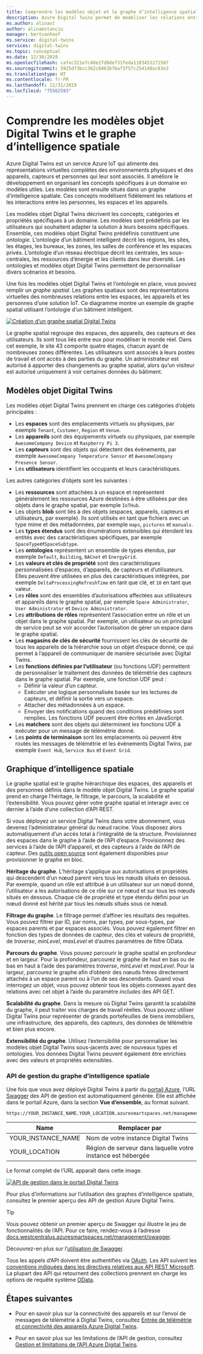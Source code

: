 ```yaml
---
title: Comprendre les modèles objet et le graphe d’intelligence spatiale - Azure Digital Twins | Microsoft Docs
description: Azure Digital Twins permet de modéliser les relations entre des personnes, des lieux et des appareils
ms.author: alinast
author: alinamstanciu
manager: bertvanhoof
ms.service: digital-twins
services: digital-twins
ms.topic: conceptual
ms.date: 12/30/2019
ms.openlocfilehash: cafec321e7c40e27d8de731feda1103451271507
ms.sourcegitcommit: 5925df3bcc362c8463b76af3f57c254148ac63e3
ms.translationtype: HT
ms.contentlocale: fr-FR
ms.lasthandoff: 12/31/2019
ms.locfileid: "75562593"
---
```

# <a name="understand-digital-twins-object-models-and-spatial-intelligence-graph"></a>Comprendre les modèles objet Digital Twins et le graphe d’intelligence spatiale

Azure Digital Twins est un service Azure IoT qui alimente des représentations virtuelles complètes des environnements physiques et des appareils, capteurs et personnes qui leur sont associés. Il améliore le développement en organisant les concepts spécifiques à un domaine en modèles utiles. Les modèles sont ensuite situés dans un graphe d’intelligence spatiale. Ces concepts modélisent fidèlement les relations et les interactions entre les personnes, les espaces et les appareils.

Les modèles objet Digital Twins décrivent les concepts, catégories et propriétés spécifiques à un domaine. Les modèles sont prédéfinis par les utilisateurs qui souhaitent adapter la solution à leurs besoins spécifiques. Ensemble, ces modèles objet Digital Twins prédéfinis constituent une _ontologie_. L’ontologie d’un bâtiment intelligent décrit les régions, les sites, les étages, les bureaux, les zones, les salles de conférence et les espaces privés. L’ontologie d’un réseau électrique décrit les centrales, les sous-centrales, les ressources d’énergie et les clients dans leur diversité. Les ontologies et modèles objet Digital Twins permettent de personnaliser divers scénarios et besoins.

Une fois les modèles objet Digital Twins et l’ontologie en place, vous pouvez remplir un _graphe spatial_. Les graphes spatiaux sont des représentations virtuelles des nombreuses relations entre les espaces, les appareils et les personnes d’une solution IoT. Ce diagramme montre un exemple de graphe spatial utilisant l’ontologie d’un bâtiment intelligent.

[![Création d’un graphe spatial Digital Twins](media/concepts/digital-twins-spatial-graph-building.png)](media/concepts/digital-twins-spatial-graph-building.png#lightbox)

Le graphe spatial regroupe des espaces, des appareils, des capteurs et des utilisateurs. Ils sont tous liés entre eux pour modéliser le monde réel. Dans cet exemple, le site 43 comporte quatre étages, chacun ayant de nombreuses zones différentes. Les utilisateurs sont associés à leurs postes de travail et ont accès à des parties du graphe. Un administrateur est autorisé à apporter des changements au graphe spatial, alors qu’un visiteur est autorisé uniquement à voir certaines données du bâtiment.

## <a name="digital-twins-object-models"></a>Modèles objet Digital Twins

Les modèles objet Digital Twins prennent en charge ces catégories d’objets principales :

- Les **espaces** sont des emplacements virtuels ou physiques, par exemple `Tenant`, `Customer`, `Region` et `Venue`.
- Les **appareils** sont des équipements virtuels ou physiques, par exemple `AwesomeCompany Device` et `Raspberry Pi 3`.
- Les **capteurs** sont des objets qui détectent des événements, par exemple `AwesomeCompany Temperature Sensor` et `AwesomeCompany Presence Sensor`.
- Les **utilisateurs** identifient les occupants et leurs caractéristiques.

Les autres catégories d’objets sont les suivantes :

- Les **ressources** sont attachées à un espace et représentent généralement les ressources Azure destinées à être utilisées par des objets dans le graphe spatial, par exemple `IoTHub`.
- Les objets **blob** sont liés à des objets (espaces, appareils, capteurs et utilisateurs, par exemple). Ils sont utilisés en tant que fichiers avec un type mime et des métadonnées, par exemple `maps`, `pictures` et `manuals`.
- Les **types étendus** sont des énumérations extensibles qui étendent les entités avec des caractéristiques spécifiques, par exemple `SpaceType`et`SpaceSubtype`.
- Les **ontologies** représentent un ensemble de types étendus, par exemple `Default`, `Building`, `BACnet` et `EnergyGrid`.
- Les **valeurs et clés de propriété** sont des caractéristiques personnalisées d’espaces, d’appareils, de capteurs et d’utilisateurs. Elles peuvent être utilisées en plus des caractéristiques intégrées, par exemple `DeltaProcessingRefreshTime` en tant que clé, et `10` en tant que valeur.
- Les **rôles** sont des ensembles d’autorisations affectées aux utilisateurs et appareils dans le graphe spatial, par exemple `Space Administrator`, `User Administrator` et `Device Administrator`.
- Les **attributions de rôles** représentent l’association entre un rôle et un objet dans le graphe spatial. Par exemple, un utilisateur ou un principal de service peut se voir accorder l’autorisation de gérer un espace dans le graphe spatial.
- Les **magasins de clés de sécurité** fournissent les clés de sécurité de tous les appareils de la hiérarchie sous un objet d’espace donné, ce qui permet à l’appareil de communiquer de manière sécurisée avec Digital Twins.
- Les **fonctions définies par l’utilisateur** (ou fonctions UDF) permettent de personnaliser le traitement des données de télémétrie des capteurs dans le graphe spatial. Par exemple, une fonction UDF peut :
  - Définir la valeur d’un capteur.
  - Exécuter une logique personnalisée basée sur les lectures de capteurs, et définir la sortie vers un espace.
  - Attacher des métadonnées à un espace.
  - Envoyer des notifications quand des conditions prédéfinies sont remplies. Les fonctions UDF peuvent être écrites en JavaScript.
- Les **matchers** sont des objets qui déterminent les fonctions UDF à exécuter pour un message de télémétrie donné.
- Les **points de terminaison** sont les emplacements où peuvent être routés les messages de télémétrie et les événements Digital Twins, par exemple `Event Hub`, `Service Bus` et `Event Grid`.

## <a name="spatial-intelligence-graph"></a>Graphique d’intelligence spatiale

Le graphe spatial est le graphe hiérarchique des espaces, des appareils et des personnes définis dans le modèle objet Digital Twins. Le graphe spatial prend en charge l’héritage, le filtrage, le parcours, la scalabilité et l’extensibilité. Vous pouvez gérer votre graphe spatial et interagir avec ce dernier à l’aide d’une collection d’API REST.

Si vous déployez un service Digital Twins dans votre abonnement, vous devenez l’administrateur général du nœud racine. Vous disposez alors automatiquement d’un accès total à l’intégralité de la structure. Provisionnez des espaces dans le graphe à l’aide de l’API d’espace. Provisionnez des services à l’aide de l’API d’appareil, et des capteurs à l’aide de l’API de capteur. Des [outils open source](https://github.com/Azure-Samples/digital-twins-samples-csharp) sont également disponibles pour provisionner le graphe en bloc.

**Héritage du graphe**. L’héritage s’applique aux autorisations et propriétés qui descendent d’un nœud parent vers tous les nœuds situés en dessous. Par exemple, quand un rôle est attribué à un utilisateur sur un nœud donné, l’utilisateur a les autorisations de ce rôle sur ce nœud et sur tous les nœuds situés en dessous. Chaque clé de propriété et type étendu défini pour un nœud donné est hérité par tous les nœuds situés sous ce nœud.

**Filtrage du graphe**. Le filtrage permet d’affiner les résultats des requêtes. Vous pouvez filtrer par ID, par noms, par types, par sous-types, par espaces parents et par espaces associés. Vous pouvez également filtrer en fonction des types de données de capteur, des clés et valeurs de propriété, de *traverse*, *minLevel*, *maxLevel* et d’autres paramètres de filtre OData.

**Parcours du graphe**. Vous pouvez parcourir le graphe spatial en profondeur et en largeur. Pour la profondeur, parcourez le graphe de haut en bas ou de bas en haut à l’aide des paramètres *traverse*, *minLevel* et *maxLevel*. Pour la largeur, parcourez le graphe afin d’obtenir des nœuds frères directement attachés à un espace parent ou à l’un de ses descendants. Quand vous interrogez un objet, vous pouvez obtenir tous les objets connexes ayant des relations avec cet objet à l’aide du paramètre *includes* des API GET.

**Scalabilité du graphe**. Dans la mesure où Digital Twins garantit la scalabilité du graphe, il peut traiter vos charges de travail réelles. Vous pouvez utiliser Digital Twins pour représenter de grands portefeuilles de biens immobiliers, une infrastructure, des appareils, des capteurs, des données de télémétrie et bien plus encore.

**Extensibilité du graphe**. Utilisez l’extensibilité pour personnaliser les modèles objet Digital Twins sous-jacents avec de nouveaux types et ontologies. Vos données Digital Twins peuvent également être enrichies avec des valeurs et propriétés extensibles.

### <a name="spatial-intelligence-graph-management-apis"></a>API de gestion du graphe d’intelligence spatiale

Une fois que vous avez déployé Digital Twins à partir du [portail Azure](https://portal.azure.com), l’URL [Swagger](https://swagger.io/tools/swagger-ui/) des API de gestion est automatiquement générée. Elle est affichée dans le portail Azure, dans la section **Vue d’ensemble**, au format suivant.

```plaintext
https://YOUR_INSTANCE_NAME.YOUR_LOCATION.azuresmartspaces.net/management/swagger
```

| Name | Remplacer par |
| --- | --- |
| YOUR_INSTANCE_NAME | Nom de votre instance Digital Twins |
| YOUR_LOCATION | Région de serveur dans laquelle votre instance est hébergée |

 Le format complet de l’URL apparaît dans cette image.

[![API de gestion dans le portail Digital Twins](media/concepts/digital-twins-spatial-graph-management-api-url.png)](media/concepts/digital-twins-spatial-graph-management-api-url.png#lightbox)

Pour plus d’informations sur l’utilisation des graphes d’intelligence spatiale, consultez le premier aperçu des API de gestion Azure Digital Twins.

> [!TIP]
> Vous pouvez obtenir un premier aperçu de Swagger qui illustre le jeu de fonctionnalités de l’API.
> Pour ce faire, rendez-vous à l’adresse [docs.westcentralus.azuresmartspaces.net/management/swagger](https://docs.westcentralus.azuresmartspaces.net/management/swagger).

Découvrez-en plus sur l’[utilisation de Swagger](how-to-use-swagger.md).

Tous les appels d’API doivent être authentifiés via [OAuth](https://docs.microsoft.com/azure/active-directory/develop/v1-protocols-oauth-code). Les API suivent les [conventions indiquées dans les directives relatives aux API REST Microsoft](https://github.com/Microsoft/api-guidelines/blob/master/Guidelines.md). La plupart des API qui retournent des collections prennent en charge les options de requête système [OData](https://www.odata.org/getting-started/basic-tutorial/#queryData).

## <a name="next-steps"></a>Étapes suivantes

- Pour en savoir plus sur la connectivité des appareils et sur l’envoi de messages de télémétrie à Digital Twins, consultez [Entrée de télémétrie et connectivité des appareils Azure Digital Twins](concepts-device-ingress.md).

- Pour en savoir plus sur les limitations de l’API de gestion, consultez [Gestion et limitations de l’API Azure Digital Twins](concepts-service-limits.md).

